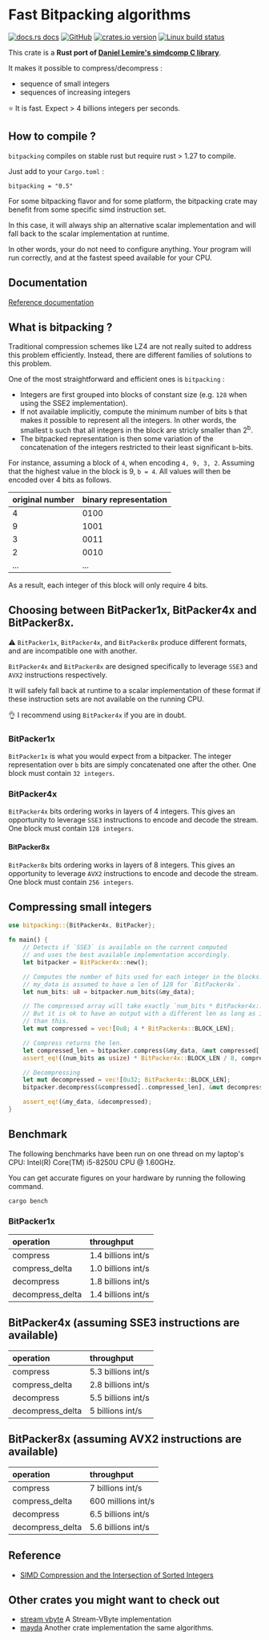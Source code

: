 # Fast Bitpacking algorithms

[![docs.rs docs](https://docs.rs/bitpacking/badge.svg)](https://docs.rs/bitpacking)
[![GitHub](https://img.shields.io/badge/github-quickwit--oss/bitpacking-8da0cb?logo=github)](https://github.com/quickwit-oss/bitpacking)
[![crates.io version](https://img.shields.io/crates/v/bitpacking.svg)](https://crates.io/crates/bitpacking)
[![Linux build status](https://travis-ci.org/tantivy-search/bitpacking.svg?branch=master)](https://travis-ci.org/tantivy-search/bitpacking)

This crate is a **Rust port of [Daniel Lemire's simdcomp C library](https://github.com/lemire/simdcomp)**.

It makes it possible to compress/decompress :
- sequence of small integers
- sequences of increasing integers

:star: It is fast. Expect > 4 billions integers per seconds.


## How to compile ?

`bitpacking` compiles on stable rust but require rust > 1.27 to compile.

Just add to your `Cargo.toml` :

    bitpacking = "0.5"

For some bitpacking flavor and for some platform, the bitpacking crate
may benefit from some specific simd instruction set.

In this case, it will always ship an alternative scalar implementation and will
fall back to the scalar implementation at runtime.

In other words, your do not need to configure anything. Your program will run correctly,
and at the fastest speed available for your CPU.



## Documentation

[Reference documentation](https://docs.rs/bitpacking/)

## What is bitpacking ?

Traditional compression schemes like LZ4 are not really suited to address this problem efficiently.
Instead, there are different families of solutions to this problem.

One of the most straightforward and efficient ones is `bitpacking` :
- Integers are first grouped into blocks of constant size (e.g. `128` when using the SSE2 implementation).
- If not available implicitly, compute the minimum number of bits `b` that makes it possible to represent all the integers.
In other words, the smallest `b` such that all integers in the block are stricly smaller than 2<sup>b</sup>.
- The bitpacked representation is then some variation of the concatenation of the integers restricted to their least significant `b`-bits.

For instance, assuming a block of `4`, when encoding `4, 9, 3, 2`. Assuming that the highest value in the block is 9, `b = 4`. All values will then be encoded over 4 bits as follows.

| original number | binary representation |
|:----------------|:----------------------|
| 4               | 0100                  |
| 9               | 1001                  |
| 3               | 0011                  |
| 2               | 0010                  |
| ...             | ...                   |


As a result, each integer of this block will only require 4 bits.

## Choosing between BitPacker1x, BitPacker4x and BitPacker8x.

:warning: `BitPacker1x`, `BitPacker4x`, and `BitPacker8x` produce different formats,
and are incompatible one with another.

`BitPacker4x` and `BitPacker8x` are designed specifically to leverage `SSE3` and `AVX2`
instructions respectively.

It will safely fall back at runtime to a scalar implementation of these format if these instruction sets are not available on the running CPU.

:ok_hand: I recommend using `BitPacker4x` if you are in doubt.

### BitPacker1x

`BitPacker1x` is what you would expect from a bitpacker.
The integer representation over `b` bits are simply concatenated one
after the other. One block must contain `32 integers`.

### BitPacker4x

`BitPacker4x` bits ordering works in layers of 4 integers. This gives an opportunity
to leverage `SSE3` instructions to encode and decode the stream.
One block must contain `128 integers`.

#### BitPacker8x

`BitPacker8x` bits ordering works in layers of 8 integers. This gives an opportunity
to leverage `AVX2` instructions to encode and decode the stream.
One block must contain `256 integers`.



## Compressing small integers

```rust
use bitpacking::{BitPacker4x, BitPacker};

fn main() {
    // Detects if `SSE3` is available on the current computed
    // and uses the best available implementation accordingly.
    let bitpacker = BitPacker4x::new();

    // Computes the number of bits used for each integer in the blocks.
    // my_data is assumed to have a len of 128 for `BitPacker4x`.
    let num_bits: u8 = bitpacker.num_bits(&my_data);

    // The compressed array will take exactly `num_bits * BitPacker4x::BLOCK_LEN / 8`.
    // But it is ok to have an output with a different len as long as it is larger
    // than this.
    let mut compressed = vec![0u8; 4 * BitPacker4x::BLOCK_LEN];

    // Compress returns the len.
    let compressed_len = bitpacker.compress(&my_data, &mut compressed[..], num_bits);
    assert_eq!((num_bits as usize) * BitPacker4x::BLOCK_LEN / 8, compressed_len);

    // Decompressing
    let mut decompressed = vec![0u32; BitPacker4x::BLOCK_LEN];
    bitpacker.decompress(&compressed[..compressed_len], &mut decompressed[..], num_bits);

    assert_eq!(&my_data, &decompressed);
}
```

## Benchmark

The following benchmarks have been run on one thread on my laptop's CPU:
Intel(R) Core(TM) i5-8250U CPU @ 1.60GHz.

You can get accurate figures on your hardware by running the following command.

    cargo bench


### BitPacker1x

| operation        | throughput           |
|:-----------------|:---------------------|
| compress         | 1.4 billions int/s   |
| compress_delta   | 1.0 billions int/s   |
| decompress       | 1.8 billions int/s   |
| decompress_delta | 1.4 billions int/s   |

## BitPacker4x (assuming SSE3 instructions are available)

| operation        | throughput         |
|:-----------------|:-------------------|
| compress         | 5.3 billions int/s |
| compress_delta   | 2.8 billions int/s |
| decompress       | 5.5 billions int/s |
| decompress_delta | 5 billions int/s   |

## BitPacker8x (assuming AVX2 instructions are available)

| operation        | throughput         |
|:-----------------|:-------------------|
| compress         | 7 billions int/s   |
| compress_delta   | 600 millions int/s |
| decompress       | 6.5 billions int/s |
| decompress_delta | 5.6 billions int/s |


## Reference

- [SIMD Compression and the Intersection of Sorted Integers](https://arxiv.org/abs/1401.6399)

## Other crates you might want to check out

- [stream vbyte](https://crates.io/crates/stream-vbyte) A Stream-VByte implementation
- [mayda](https://github.com/fralalonde/mayda) Another crate implementation the same algorithms.
